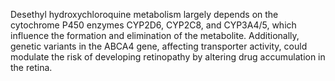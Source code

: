 Desethyl hydroxychloroquine metabolism largely depends on the cytochrome P450 enzymes CYP2D6, CYP2C8, and CYP3A4/5, which influence the formation and elimination of the metabolite. Additionally, genetic variants in the ABCA4 gene, affecting transporter activity, could modulate the risk of developing retinopathy by altering drug accumulation in the retina.